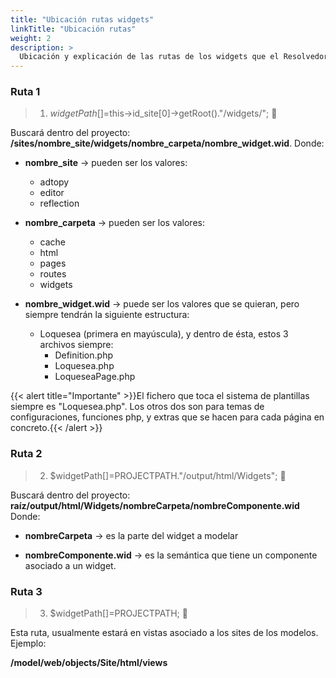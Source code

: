 ```yaml
---
title: "Ubicación rutas widgets"
linkTitle: "Ubicación rutas"
weight: 2
description: >
  Ubicación y explicación de las rutas de los widgets que el Resolvedor hace para funcionar el sistema de plantillas.
---
```



### Ruta 1

> 1. $widgetPath[]=$this->id_site[0]->getRoot()."/widgets/"; :file_folder:

Buscará dentro del proyecto: **/sites/nombre_site/widgets/nombre_carpeta/nombre_widget.wid**.  Donde:

* **nombre_site** -> pueden ser los valores:
    * adtopy
    * editor
    * reflection

* **nombre_carpeta** -> pueden ser los valores:
    * cache
    * html
    * pages
    * routes
    * widgets

* **nombre_widget.wid** -> puede ser los valores que se quieran, pero siempre tendrán la siguiente estructura:
    * Loquesea (primera en mayúscula), y dentro de ésta, estos 3 archivos siempre:
        * Definition.php
        * Loquesea.php
        * LoqueseaPage.php

{{< alert title="Importante" >}}El fichero que toca el sistema de plantillas siempre es "Loquesea.php".  Los otros dos son para temas de configuraciones, funciones php, y extras que se hacen para cada página en concreto.{{< /alert >}}


### Ruta 2

> 2. $widgetPath[]=PROJECTPATH."/output/html/Widgets";   :file_folder:

Buscará dentro del proyecto: **raíz/output/html/Widgets/nombreCarpeta/nombreComponente.wid** Donde:

* **nombreCarpeta** -> es la parte del widget a modelar

* **nombreComponente.wid** -> es la semántica que tiene un componente asociado a un widget.


### Ruta 3

> 3. $widgetPath[]=PROJECTPATH; :file_folder:

Esta ruta, usualmente estará en vistas asociado a los sites de los modelos. Ejemplo:

**/model/web/objects/Site/html/views**

